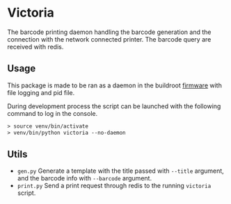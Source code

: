 # Victoria

The barcode printing daemon handling the barcode generation and the connection
with the network connected printer. The barcode query are received with redis.

## Usage

This package is made to be ran as a daemon in the buildroot [firmware](https://github.com/Sprtch/buildroot)
with file logging and pid file.

During development process the script can be launched with the following
command to log in the console.

```txt
> source venv/bin/activate
> venv/bin/python victoria --no-daemon
```

## Utils

* `gen.py` Generate a template with the title passed with `--title` argument, and
  the barcode info with `--barcode` argument.
* `print.py` Send a print request through redis to the running `victoria`
  script.

